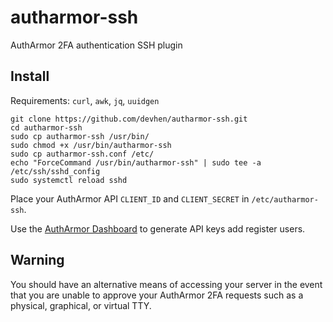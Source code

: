 # autharmor-ssh
AuthArmor 2FA authentication SSH plugin

## Install

Requirements: `curl`, `awk`, `jq`, `uuidgen`

```shell
git clone https://github.com/devhen/autharmor-ssh.git
cd autharmor-ssh
sudo cp autharmor-ssh /usr/bin/
sudo chmod +x /usr/bin/autharmor-ssh
sudo cp autharmor-ssh.conf /etc/
echo "ForceCommand /usr/bin/autharmor-ssh" | sudo tee -a /etc/ssh/sshd_config
sudo systemctl reload sshd
```

Place your AuthArmor API `CLIENT_ID` and `CLIENT_SECRET` in `/etc/autharmor-ssh`.

Use the [AuthArmor Dashboard](https://dashboard.autharmor.com) to generate API keys add register users.

## Warning

You should have an alternative means of accessing your server in the event that you are unable to approve your AuthArmor 2FA requests such as a physical, graphical, or virtual TTY.